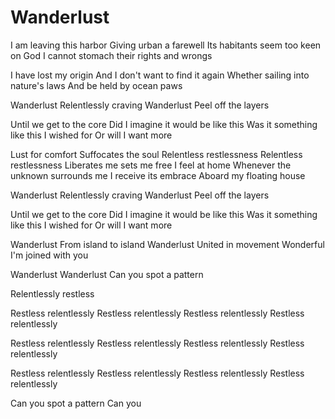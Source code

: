 # Wanderlust

I am leaving this harbor
Giving urban a farewell
Its habitants seem too keen on God
I cannot stomach their rights and wrongs

I have lost my origin
And I don't want to find it again
Whether sailing into nature's laws
And be held by ocean paws

Wanderlust
Relentlessly craving
Wanderlust
Peel off the layers

Until we get to the core
Did I imagine it would be like this
Was it something like this I wished for
Or will I want more

Lust for comfort
Suffocates the soul
Relentless restlessness
Relentless restlessness
Liberates me sets me free
I feel at home
Whenever the unknown surrounds me
I receive its embrace
Aboard my floating house

Wanderlust
Relentlessly craving
Wanderlust
Peel off the layers

Until we get to the core
Did I imagine it would be like this
Was it something like this I wished for
Or will I want more

Wanderlust
From island to island
Wanderlust
United in movement
Wonderful
I'm joined with you

Wanderlust
Wanderlust
Can you spot a pattern

Relentlessly restless

Restless relentlessly
Restless relentlessly
Restless relentlessly
Restless relentlessly

Restless relentlessly
Restless relentlessly
Restless relentlessly
Restless relentlessly

Restless relentlessly
Restless relentlessly
Restless relentlessly
Restless relentlessly

Can you spot a pattern
Can you
